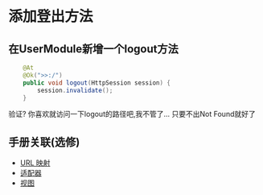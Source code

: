 # 添加登出方法

## 在UserModule新增一个logout方法

```java
	@At
	@Ok(">>:/")
	public void logout(HttpSession session) {
		session.invalidate();
	}
```

验证? 你喜欢就访问一下logout的路径吧,我不管了... 只要不出Not Found就好了

## 手册关联(选修)

* [URL 映射](http://nutzam.com/core/mvc/url_mapping.html)
* [适配器](http://nutzam.com/core/mvc/http_adaptor.html)
* [视图](http://nutzam.com/core/mvc/view.html)